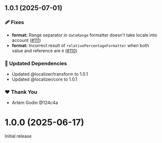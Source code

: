 ## 1.0.1 (2025-07-01)

### 🩹 Fixes

- **format:** Range separator in `dateRange` formatter doesn't take locale into account ([#111](https://github.com/124c4a/localizer/pull/111))
- **format:** Incorrect result of `relativePercentageFormatter` when both value and reference are `0` ([#110](https://github.com/124c4a/localizer/pull/110))

### 🧱 Updated Dependencies

- Updated @localizer/transform to 1.0.1
- Updated @localizer/core to 1.0.1

### ❤️ Thank You

- Artem Godin @124c4a

# 1.0.0 (2025-06-17)

Initial release
